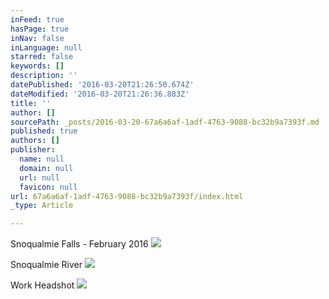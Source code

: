 ```yaml
---
inFeed: true
hasPage: true
inNav: false
inLanguage: null
starred: false
keywords: []
description: ''
datePublished: '2016-03-20T21:26:50.674Z'
dateModified: '2016-03-20T21:26:36.883Z'
title: ''
author: []
sourcePath: _posts/2016-03-20-67a6a6af-1adf-4763-9088-bc32b9a7393f.md
published: true
authors: []
publisher:
  name: null
  domain: null
  url: null
  favicon: null
url: 67a6a6af-1adf-4763-9088-bc32b9a7393f/index.html
_type: Article

---
```

Snoqualmie Falls - February 2016
![](https://the-grid-user-content.s3-us-west-2.amazonaws.com/f6e2500d-8a90-41c7-b777-839fcb75b9a8.jpg)

Snoqualmie River ![](https://the-grid-user-content.s3-us-west-2.amazonaws.com/5c5a7b94-c418-404c-b870-9863af8b4385.jpg)

Work Headshot
![](https://the-grid-user-content.s3-us-west-2.amazonaws.com/e48163cc-d2be-44b5-954d-473329558c74.jpg)